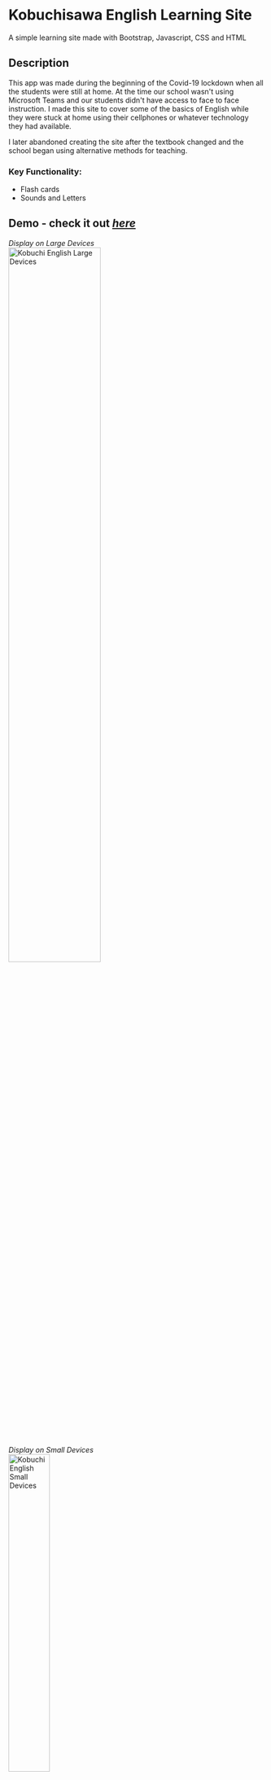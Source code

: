 
# Kobuchisawa English Learning Site

A simple learning site made with Bootstrap, Javascript, CSS and HTML

## Description

This app was made during the beginning of the Covid-19 lockdown when all the students were still at home. At the time our school wasn't using Microsoft Teams and our students didn't have access to face to face instruction. I made this site to cover some of the basics of English while they were stuck at home using their cellphones or whatever technology they had available.

I later abandoned creating the site after the textbook changed and the school began using alternative methods for teaching.

### Key Functionality:
- Flash cards
- Sounds and Letters
## Demo - check it out [*here*](https://classy-torrone-c6e618.netlify.app/index.html)


*Display on Large Devices*  
<img src="/photos/kobuchienglish-github.gif" alt="Kobuchi English Large Devices" width="60%" />

*Display on Small Devices*  
<img src="/photos/kobuchienglish-github-small.gif" alt="Kobuchi English Small Devices" width="40%" />

## My Design Process

The design is based upon the color scheme for the English textbooks used at the time. First graders use red, blue is for second graders, with green being third graders. The overall scheme of each section of the site changes to match that of the grade level. The font is a free font from google fonts that is easy to read. I wanted this website to feel as comfortable as possible for the students to use so that they could feel confident navigating the website.

## Acknowledgements

 - [README Generated with readme.so](https://readme.so/editor)
 - The words and definitions are from the Sunshine English series of textbooks.

